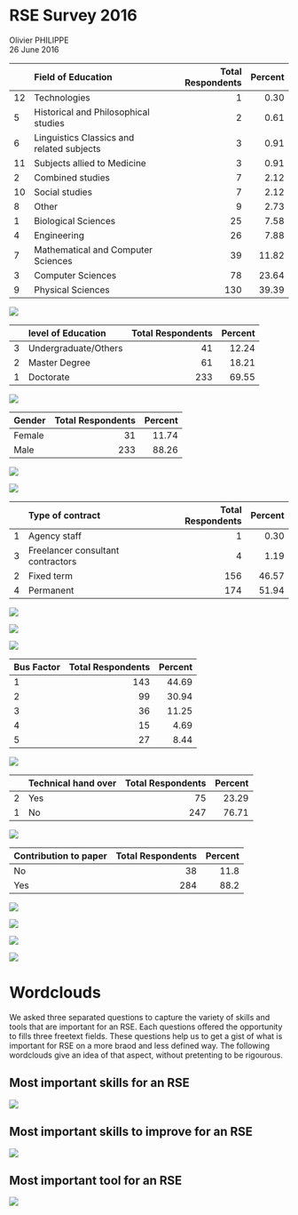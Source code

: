 # RSE Survey 2016
Olivier PHILIPPE  
26 June 2016  
















|   |Field of Education                         | Total Respondents| Percent|
|:--|:------------------------------------------|-----------------:|-------:|
|12 |Technologies                               |                 1|    0.30|
|5  |Historical and Philosophical studies       |                 2|    0.61|
|6  |Linguistics  Classics and related subjects |                 3|    0.91|
|11 |Subjects allied to Medicine                |                 3|    0.91|
|2  |Combined studies                           |                 7|    2.12|
|10 |Social studies                             |                 7|    2.12|
|8  |Other                                      |                 9|    2.73|
|1  |Biological Sciences                        |                25|    7.58|
|4  |Engineering                                |                26|    7.88|
|7  |Mathematical and Computer Sciences         |                39|   11.82|
|3  |Computer Sciences                          |                78|   23.64|
|9  |Physical Sciences                          |               130|   39.39|

![](exploratory_analysis_files/figure-html/disciplinePlot-1.png)<!-- -->





|   |level of Education   | Total Respondents| Percent|
|:--|:--------------------|-----------------:|-------:|
|3  |Undergraduate/Others |                41|   12.24|
|2  |Master Degree        |                61|   18.21|
|1  |Doctorate            |               233|   69.55|

![](exploratory_analysis_files/figure-html/educationPlot-1.png)<!-- -->




|Gender | Total Respondents| Percent|
|:------|-----------------:|-------:|
|Female |                31|   11.74|
|Male   |               233|   88.26|

![](exploratory_analysis_files/figure-html/genderPlot-1.png)<!-- -->



![](exploratory_analysis_files/figure-html/genderAllPlot-1.png)<!-- -->




|   |Type of contract                   | Total Respondents| Percent|
|:--|:----------------------------------|-----------------:|-------:|
|1  |Agency staff                       |                 1|    0.30|
|3  |Freelancer consultant  contractors |                 4|    1.19|
|2  |Fixed term                         |               156|   46.57|
|4  |Permanent                          |               174|   51.94|

![](exploratory_analysis_files/figure-html/contractPlot-1.png)<!-- -->






![](exploratory_analysis_files/figure-html/salaryPlot-1.png)<!-- -->



![](exploratory_analysis_files/figure-html/salaryAllPlot-1.png)<!-- -->




|Bus Factor | Total Respondents| Percent|
|:----------|-----------------:|-------:|
|1          |               143|   44.69|
|2          |                99|   30.94|
|3          |                36|   11.25|
|4          |                15|    4.69|
|5          |                27|    8.44|

![](exploratory_analysis_files/figure-html/busFactorPlot-1.png)<!-- -->




|   |Technical hand over | Total Respondents| Percent|
|:--|:-------------------|-----------------:|-------:|
|2  |Yes                 |                75|   23.29|
|1  |No                  |               247|   76.71|

![](exploratory_analysis_files/figure-html/handOverPlot-1.png)<!-- -->




|Contribution to paper | Total Respondents| Percent|
|:---------------------|-----------------:|-------:|
|No                    |                38|    11.8|
|Yes                   |               284|    88.2|

![](exploratory_analysis_files/figure-html/contribYNPlot-1.png)<!-- -->



![](exploratory_analysis_files/figure-html/contribAllPlot-1.png)<!-- -->



![](exploratory_analysis_files/figure-html/workIndicatorPlot-1.png)<!-- -->



![](exploratory_analysis_files/figure-html/careerPlot-1.png)<!-- -->

# Wordclouds

We asked three separated questions to capture the variety of skills and tools that are important for an RSE. Each questions offered the opportunity to fills three freetext fields. These questions help us to get a gist of what is important for RSE on a more braod and less defined way. 
The following wordclouds give an idea of that aspect, without pretenting to be rigourous. 


## Most important skills for an RSE



![](exploratory_analysis_files/figure-html/skillImportantPlot-1.png)<!-- -->

## Most important skills to improve for an RSE



![](exploratory_analysis_files/figure-html/skillImprovePlot-1.png)<!-- -->

## Most important tool for an RSE



![](exploratory_analysis_files/figure-html/toolPlot-1.png)<!-- -->
